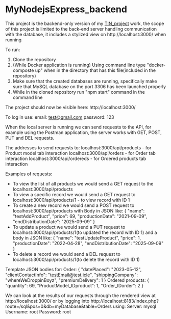 # MyNodejsExpress_backend

This project is the backend-only version of my [TIN_project](https://github.com/D34THNOTE/TIN_Project) work, the scope of this project is limited to the back-end server handling communication with the database, it includes a stylized view on http://localhost:3000/ when running

To run:
1. Clone the repository
2. (While Docker application is running) Using command line type "docker-composte up" when in the directory that has this file(included in the repository)
3. Make sure that the created databases are running, specifically make sure that MySQL database on the port 3306 has been launched properly
4. While in the cloned repository run "npm start" command in the command line

The project should now be visible here: http://localhost:3000/

To log in use:
email: test@gmail.com
password: 123

When the local server is running we can send requests to the API, for example using the Postman application, the server works with GET, POST, PUT and DEL requests.

The addresses to send requests to:
localhost:3000/api/products - for Product model tab interaction
localhost:3000/api/orders - for Order tab interaction
localhost:3000/api/ordereds - for Ordered products tab interaction

Examples of requests:
- To view the list of all products we would send a GET request to the localhost:3000/api/products
- To view a specific record we would send a GET request to localhost:3000/api/products/1 - to view record with ID 1
- To create a new record we would send a POST request to localhost:3000/api/products with Body in JSON like:
{
    "name": "testAddProduct",
    "price": 69,
    "productionDate": "2021-09-09",
    "endDistributionDate": "2025-09-09"
}
- To update a product we would send a PUT request to localhost:3000/api/products/1(to updated the record with ID 1) and a body in JSON like:
{
    "name": "testUpdateProduct",
    "price": 1,
    "productionDate": "2022-04-28",
    "endDistributionDate": "2025-09-09"
}
- To delete a record we would send a DEL request to localhost:3000/api/products/1(to delete the record with ID 1)

Template JSON bodies for:
Order:
{
    "datePlaced": "2023-05-12",
    "clientContactInfo": "testEmail@test.icle",
    "shippingCompany": "whereWeDroppinBoyz",
    "premiumDelivery": 1
}
Ordered products:
{
    "quantity": 69,
    "ProductModel_IDproduct": 1,
    "Order_IDorder": 2
}


We can look at the results of our requests through the rendered view at http://localhost:3000/ or by logging into http://localhost:8183/index.php?route=/sql&pos=0&db=myDatabase&table=Orders using:
Server: mysql
Username: root
Password: root
